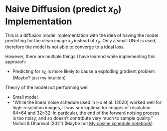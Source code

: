 # Naive Diffusion (predict $x_0$) Implementation

This is a diffusion model implementation with the idea of having the model predicting for the clean image $x_0$ instead of $\epsilon_\theta$. Only a small UNet is used, therefore the model is not able to converge to a ideal loss.

However, there are multiple things I have learend while implementing this approach:
- Predicting for $x_0$ is more likely to cause a exploding gradient problem (Maybe? just my intuition)
  
Theory of the model not performing well:
- Small model
- "While the linear noise schedule used in Ho et al. (2020) worked well for high-resolution images, it was sub-optimal for images of resolution 64×64 and 32×32. In particular, the end of the forward noising process is too noisy, and so doesn’t contribute very much to sample quality." Nichol & Dhariwal (2021) (Maybe not [My cosine schedule notebook](../mnist/DDPM(Cosine%20schedule).ipynb))